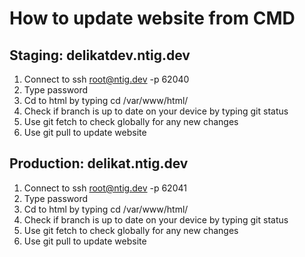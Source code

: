 # How to update website from CMD 

## Staging: delikatdev.ntig.dev

1. Connect to ssh root@ntig.dev -p 62040
2. Type password
3. Cd to html by typing cd /var/www/html/
4. Check if branch is up to date on your device by typing git status
5. Use git fetch to check globally for any new changes
6. Use git pull to update website

## Production: delikat.ntig.dev

1. Connect to ssh root@ntig.dev -p 62041
2. Type password
3. Cd to html by typing cd /var/www/html/
4. Check if branch is up to date on your device by typing git status
5. Use git fetch to check globally for any new changes
6. Use git pull to update website
